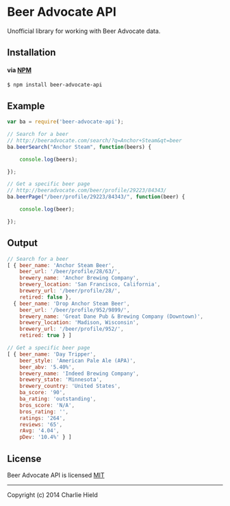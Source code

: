 # Beer Advocate API

Unofficial library for working with Beer Advocate data.

## Installation

#### via [NPM](http://npmjs.org)

```bash
$ npm install beer-advocate-api
```

## Example

```javascript
var ba = require('beer-advocate-api');

// Search for a beer
// http://beeradvocate.com/search/?q=Anchor+Steam&qt=beer
ba.beerSearch("Anchor Steam", function(beers) {

    console.log(beers);

});

// Get a specific beer page
// http://beeradvocate.com/beer/profile/29223/84343/
ba.beerPage("/beer/profile/29223/84343/", function(beer) {

    console.log(beer);

});
```
## Output

```javascript
// Search for a beer
[ { beer_name: 'Anchor Steam Beer',
    beer_url: '/beer/profile/28/63/',
    brewery_name: 'Anchor Brewing Company',
    brewery_location: 'San Francisco, California',
    brewery_url: '/beer/profile/28/',
    retired: false },
  { beer_name: 'Drop Anchor Steam Beer',
    beer_url: '/beer/profile/952/9899/',
    brewery_name: 'Great Dane Pub & Brewing Company (Downtown)',
    brewery_location: 'Madison, Wisconsin',
    brewery_url: '/beer/profile/952/',
    retired: true } ]

// Get a specific beer page
[ { beer_name: 'Day Tripper',
    beer_style: 'American Pale Ale (APA)',
    beer_abv: '5.40%',
    brewery_name: 'Indeed Brewing Company',
    brewery_state: 'Minnesota',
    brewery_country: 'United States',
    ba_score: '90',
    ba_rating: 'outstanding',
    bros_score: 'N/A',
    bros_rating: '',
    ratings: '264',
    reviews: '65',
    rAvg: '4.04',
    pDev: '10.4%' } ]
```



## License

Beer Advocate API is licensed [MIT](http://opensource.org/licenses/MIT)

* * *

Copyright (c) 2014 Charlie Hield
